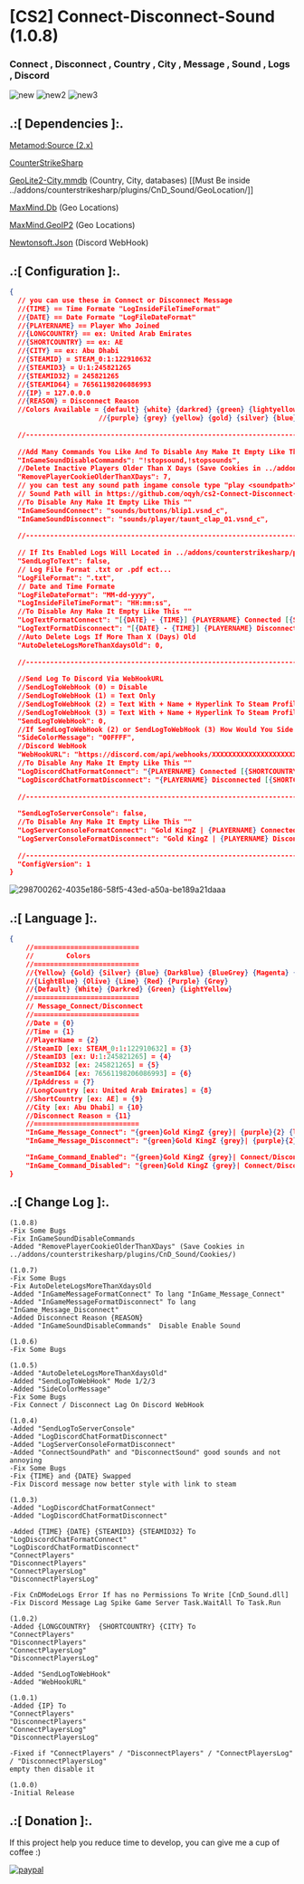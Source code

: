 # [CS2] Connect-Disconnect-Sound (1.0.8)

### Connect , Disconnect , Country , City , Message , Sound , Logs , Discord

![new](https://github.com/oqyh/cs2-Connect-Disconnect-Sound/assets/48490385/d91ed87b-15f6-412e-bb82-e1262fa5573e)
![new2](https://github.com/oqyh/cs2-Connect-Disconnect-Sound/assets/48490385/2fc00ccb-0454-47ad-ab5c-0b9b1c2fd4fb)
![new3](https://github.com/oqyh/cs2-Connect-Disconnect-Sound/assets/48490385/f7af3325-7675-4103-ba78-2a7d681ba3c2)


## .:[ Dependencies ]:.
[Metamod:Source (2.x)](https://www.sourcemm.net/downloads.php/?branch=master)

[CounterStrikeSharp](https://github.com/roflmuffin/CounterStrikeSharp/releases)

[GeoLite2-City.mmdb](https://github.com/P3TERX/GeoLite.mmdb) (Country, City, databases) [[Must Be inside ../addons/counterstrikesharp/plugins/CnD_Sound/GeoLocation/]]

[MaxMind.Db](https://www.nuget.org/packages/MaxMind.Db) (Geo Locations)

[MaxMind.GeoIP2](https://www.nuget.org/packages/MaxMind.GeoIP2) (Geo Locations)

[Newtonsoft.Json](https://www.nuget.org/packages/Newtonsoft.Json) (Discord WebHook)



## .:[ Configuration ]:.
```json
{
  // you can use these in Connect or Disconnect Message
  //{TIME} == Time Formate "LogInsideFileTimeFormat"
  //{DATE} == Date Formate "LogFileDateFormat"
  //{PLAYERNAME} == Player Who Joined
  //{LONGCOUNTRY} == ex: United Arab Emirates
  //{SHORTCOUNTRY} == ex: AE
  //{CITY} == ex: Abu Dhabi
  //{STEAMID} = STEAM_0:1:122910632
  //{STEAMID3} = U:1:245821265
  //{STEAMID32} = 245821265
  //{STEAMID64} = 76561198206086993
  //{IP} = 127.0.0.0
  //{REASON} = Disconnect Reason
  //Colors Available = {default} {white} {darkred} {green} {lightyellow} {lightblue} {olive} {lime} {red} {lightpurple}
                      //{purple} {grey} {yellow} {gold} {silver} {blue} {darkblue} {bluegrey} {magenta} {lightred} {orange}
  
  //-----------------------------------------------------------------------------------------
  
  //Add Many Commands You Like And To Disable Any Make It Empty Like This ""
  "InGameSoundDisableCommands": "!stopsound,!stopsounds",
  //Delete Inactive Players Older Than X Days (Save Cookies in ../addons/counterstrikesharp/plugins/CnD_Sound/Cookies/)
  "RemovePlayerCookieOlderThanXDays": 7,
  // you can test any sound path ingame console type "play <soundpath>"
  // Sound Path will in https://github.com/oqyh/cs2-Connect-Disconnect-Sound/blob/main/sounds/sounds.txt
  //To Disable Any Make It Empty Like This ""
  "InGameSoundConnect": "sounds/buttons/blip1.vsnd_c",
  "InGameSoundDisconnect": "sounds/player/taunt_clap_01.vsnd_c",
  
  //-----------------------------------------------------------------------------------------
  
  // If Its Enabled Logs Will Located in ../addons/counterstrikesharp/plugins/CnD_Sound/logs/
  "SendLogToText": false,
  // Log File Format .txt or .pdf ect...
  "LogFileFormat": ".txt",
  // Date and Time Formate
  "LogFileDateFormat": "MM-dd-yyyy",
  "LogInsideFileTimeFormat": "HH:mm:ss",
  //To Disable Any Make It Empty Like This ""
  "LogTextFormatConnect": "[{DATE} - {TIME}] {PLAYERNAME} Connected [{SHORTCOUNTRY} - {CITY}] [{STEAMID} - {IP}]",
  "LogTextFormatDisconnect": "[{DATE} - {TIME}] {PLAYERNAME} Disconnected [{SHORTCOUNTRY} - {CITY}] [{STEAMID64}] [{STEAMID} - {IP}] [{REASON}]",
  //Auto Delete Logs If More Than X (Days) Old
  "AutoDeleteLogsMoreThanXdaysOld": 0,
  
  //-----------------------------------------------------------------------------------------
  
  //Send Log To Discord Via WebHookURL
  //SendLogToWebHook (0) = Disable
  //SendLogToWebHook (1) = Text Only
  //SendLogToWebHook (2) = Text With + Name + Hyperlink To Steam Profile
  //SendLogToWebHook (3) = Text With + Name + Hyperlink To Steam Profile + Profile Picture
  "SendLogToWebHook": 0,
  //If SendLogToWebHook (2) or SendLogToWebHook (3) How Would You Side Color Message To Be Check (https://www.color-hex.com/) For Colors
  "SideColorMessage": "00FFFF",
  //Discord WebHook
  "WebHookURL": "https://discord.com/api/webhooks/XXXXXXXXXXXXXXXXXXXXXXXXXXXXXXXXXXXXXXXXXXXXXXXXXXXXXX",
  //To Disable Any Make It Empty Like This ""
  "LogDiscordChatFormatConnect": "{PLAYERNAME} Connected [{SHORTCOUNTRY} - {CITY}]",
  "LogDiscordChatFormatDisconnect": "{PLAYERNAME} Disconnected [{SHORTCOUNTRY} - {CITY}] [{REASON}]",
  
  //-----------------------------------------------------------------------------------------
  
  "SendLogToServerConsole": false,
  //To Disable Any Make It Empty Like This ""
  "LogServerConsoleFormatConnect": "Gold KingZ | {PLAYERNAME} Connected [{SHORTCOUNTRY} - {CITY}]",
  "LogServerConsoleFormatDisconnect": "Gold KingZ | {PLAYERNAME} Disconnected [{SHORTCOUNTRY} - {CITY}] [{REASON}]",
  
  //-----------------------------------------------------------------------------------------
  "ConfigVersion": 1
}
```

![298700262-4035e186-58f5-43ed-a50a-be189a21daaa](https://github.com/oqyh/cs2-Connect-Disconnect-Sound/assets/48490385/d8123288-e157-4fb2-87b3-8a10e4cf6f6e)


## .:[ Language ]:.
```json
{
	//==========================
	//        Colors
	//==========================
	//{Yellow} {Gold} {Silver} {Blue} {DarkBlue} {BlueGrey} {Magenta} {LightRed}
	//{LightBlue} {Olive} {Lime} {Red} {Purple} {Grey}
	//{Default} {White} {Darkred} {Green} {LightYellow}
	//==========================
	// Message_Connect/Disconnect
	//==========================
	//Date = {0}
	//Time = {1}
	//PlayerName = {2}
	//SteamID [ex: STEAM_0:1:122910632] = {3}
	//SteamID3 [ex: U:1:245821265] = {4}
	//SteamID32 [ex: 245821265] = {5}
	//SteamID64 [ex: 76561198206086993] = {6}
	//IpAddress = {7}
	//LongCountry [ex: United Arab Emirates] = {8}
	//ShortCountry [ex: AE] = {9}
	//City [ex: Abu Dhabi] = {10}
	//Disconnect Reason = {11}
	//==========================
	"InGame_Message_Connect": "{green}Gold KingZ {grey}| {purple}{2} {lime}Connected [{9} - {10}]",
	"InGame_Message_Disconnect": "{green}Gold KingZ {grey}| {purple}{2} {red}Disconnected [{11}]",

	"InGame_Command_Enabled": "{green}Gold KingZ {grey}| Connect/Disconnect Sounds Has Been {lime}Enabled",
	"InGame_Command_Disabled": "{green}Gold KingZ {grey}| Connect/Disconnect Sounds Has Been {darkred}Disabled"
}
```

## .:[ Change Log ]:.
```
(1.0.8)
-Fix Some Bugs
-Fix InGameSoundDisableCommands
-Added "RemovePlayerCookieOlderThanXDays" (Save Cookies in ../addons/counterstrikesharp/plugins/CnD_Sound/Cookies/)

(1.0.7)
-Fix Some Bugs
-Fix AutoDeleteLogsMoreThanXdaysOld
-Added "InGameMessageFormatConnect" To lang "InGame_Message_Connect" 
-Added "InGameMessageFormatDisconnect" To lang "InGame_Message_Disconnect" 
-Added Disconnect Reason {REASON}
-Added "InGameSoundDisableCommands"  Disable Enable Sound

(1.0.6)
-Fix Some Bugs

(1.0.5)
-Added "AutoDeleteLogsMoreThanXdaysOld"
-Added "SendLogToWebHook" Mode 1/2/3
-Added "SideColorMessage"
-Fix Some Bugs
-Fix Connect / Disconnect Lag On Discord WebHook

(1.0.4)
-Added "SendLogToServerConsole"
-Added "LogDiscordChatFormatDisconnect" 
-Added "LogServerConsoleFormatDisconnect"
-Added "ConnectSoundPath" and "DisconnectSound" good sounds and not annoying
-Fix Some Bugs
-Fix {TIME} and {DATE} Swapped
-Fix Discord message now better style with link to steam

(1.0.3)
-Added "LogDiscordChatFormatConnect"
-Added "LogDiscordChatFormatDisconnect" 

-Added {TIME} {DATE} {STEAMID3} {STEAMID32} To
"LogDiscordChatFormatConnect"
"LogDiscordChatFormatDisconnect" 
"ConnectPlayers"
"DisconnectPlayers"
"ConnectPlayersLog"
"DisconnectPlayersLog"

-Fix CnDModeLogs Error If has no Permissions To Write [CnD_Sound.dll]
-Fix Discord Message Lag Spike Game Server Task.WaitAll To Task.Run

(1.0.2)
-Added {LONGCOUNTRY}  {SHORTCOUNTRY} {CITY} To
"ConnectPlayers"
"DisconnectPlayers"
"ConnectPlayersLog"
"DisconnectPlayersLog"

-Added "SendLogToWebHook"
-Added "WebHookURL"

(1.0.1)
-Added {IP} To
"ConnectPlayers"
"DisconnectPlayers"
"ConnectPlayersLog"
"DisconnectPlayersLog"

-Fixed if "ConnectPlayers" / "DisconnectPlayers" / "ConnectPlayersLog" / "DisconnectPlayersLog"
empty then disable it

(1.0.0)
-Initial Release
```

## .:[ Donation ]:.

If this project help you reduce time to develop, you can give me a cup of coffee :)

[![paypal](https://www.paypalobjects.com/en_US/i/btn/btn_donateCC_LG.gif)](https://paypal.me/oQYh)
